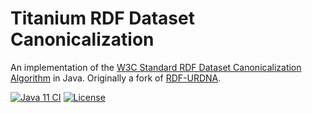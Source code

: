 # Titanium RDF Dataset Canonicalization

An implementation of the [W3C Standard RDF Dataset Canonicalization Algorithm](https://www.w3.org/TR/rdf-canon/) in Java. Originally a fork of [RDF-URDNA](https://github.com/setl/rdf-urdna).

[![Java 11 CI](https://github.com/filip26/titanium-rdfc/actions/workflows/java11-build.yml/badge.svg?branch=main)](https://github.com/filip26/titanium-rdfc/actions/workflows/java11-build.yml)
[![License](https://img.shields.io/badge/License-Apache%202.0-blue.svg)](https://opensource.org/licenses/Apache-2.0)
